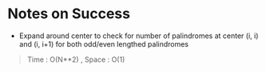 # Notes on Success
+ Expand around center to check for number of palindromes at
  center (i, i) and (i, i+1) for both odd/even lengthed palindromes

> Time : O(N**2) , Space : O(1)
